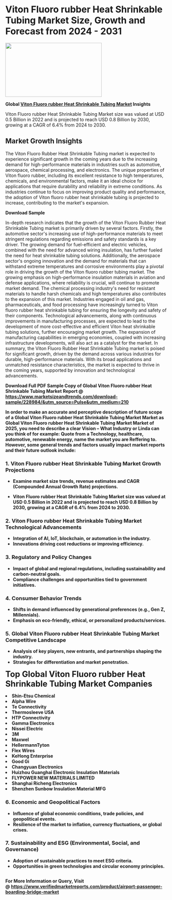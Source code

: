 <H1>Viton Fluoro rubber Heat Shrinkable Tubing Market Size, Growth and Forecast from 2024 - 2031</H1><img class="aligncenter size-medium wp-image-584254" src="https://thirdeyenews.in/wp-content/uploads/2024/09/Global-Market-Research-300x168.jpeg" alt="" width="300" height="168" /><p><strong>Global&nbsp;<a href="https://www.marketsizeandtrends.com/download-sample/228984/&amp;utm_source=Pulse&amp;utm_medium=210">Viton Fluoro rubber Heat Shrinkable Tubing Market</a> Insights</strong></p><p>Viton Fluoro rubber Heat Shrinkable Tubing Market size was valued at USD 0.5 Billion in 2022 and is projected to reach USD 0.8 Billion by 2030, growing at a CAGR of 6.4% from 2024 to 2030.</p><p><h2>Market Growth Insights</h2> <p>The Viton Fluoro Rubber Heat Shrinkable Tubing market is expected to experience significant growth in the coming years due to the increasing demand for high-performance materials in industries such as automotive, aerospace, chemical processing, and electronics. The unique properties of Viton fluoro rubber, including its excellent resistance to high temperatures, chemicals, and environmental factors, make it an ideal choice for applications that require durability and reliability in extreme conditions. As industries continue to focus on improving product quality and performance, the adoption of Viton fluoro rubber heat shrinkable tubing is projected to increase, contributing to the market's expansion.</p> <p><strong>Download Sample</strong></p> <p>In-depth research indicates that the growth of the Viton Fluoro Rubber Heat Shrinkable Tubing market is primarily driven by several factors. Firstly, the automotive sector's increasing use of high-performance materials to meet stringent regulations regarding emissions and safety standards is a key driver. The growing demand for fuel-efficient and electric vehicles, combined with the need for advanced wiring insulation, has further fueled the need for heat shrinkable tubing solutions. Additionally, the aerospace sector's ongoing innovation and the demand for materials that can withstand extreme temperatures and corrosive environments play a pivotal role in driving the growth of the Viton fluoro rubber tubing market. The growing emphasis on high-performance insulation materials in aviation and defense applications, where reliability is crucial, will continue to promote market demand. The chemical processing industry's need for resistant materials to handle harsh chemicals and high temperatures also contributes to the expansion of this market. Industries engaged in oil and gas, pharmaceuticals, and food processing have increasingly turned to Viton fluoro rubber heat shrinkable tubing for ensuring the longevity and safety of their components. Technological advancements, along with continuous improvements in manufacturing processes, are expected to lead to the development of more cost-effective and efficient Viton heat shrinkable tubing solutions, further encouraging market growth. The expansion of manufacturing capabilities in emerging economies, coupled with increasing infrastructure developments, will also act as a catalyst for the market. In summary, the Viton Fluoro Rubber Heat Shrinkable Tubing market is poised for significant growth, driven by the demand across various industries for durable, high-performance materials. With its broad applications and unmatched resistance characteristics, the market is expected to thrive in the coming years, supported by innovation and technological advancements.</p> <p><strong></p><p><span class=""><strong>Download Full PDF Sample Copy of Global Viton Fluoro rubber Heat Shrinkable Tubing Market Report</strong> @ <a href="https://www.marketsizeandtrends.com/download-sample/228984/&amp;utm_source=Pulse&amp;utm_medium=210" target="_blank">https://www.marketsizeandtrends.com/download-sample/228984/&amp;utm_source=Pulse&amp;utm_medium=210</a></span></p><p>In order to make an accurate and perceptive description of future scope of a Global&nbsp;Viton Fluoro rubber Heat Shrinkable Tubing Market Market as Global&nbsp;Viton Fluoro rubber Heat Shrinkable Tubing Market Market of 2025, you need to describe a clear Vision &ndash; What Industry or Linda can you think of for example: Quote from a Technology, healthcare, automotive, renewable energy, name the market you are Reffering to. However, some general trends and factors usually impact market reports and their future outlook include:</p><h3>1.&nbsp;<strong>Viton Fluoro rubber Heat Shrinkable Tubing Market Growth Projections</strong></h3><ul><li>Examine market size trends, revenue estimates and CAGR (Compounded Annual Growth Rate) projections.</li><li><p>Viton Fluoro rubber Heat Shrinkable Tubing Market size was valued at USD 0.5 Billion in 2022 and is projected to reach USD 0.8 Billion by 2030, growing at a CAGR of 6.4% from 2024 to 2030.</p></li></ul><h3>2.&nbsp;<strong>Viton Fluoro rubber Heat Shrinkable Tubing Market Technological Advancements</strong></h3><ul><li>Integration of AI, IoT, blockchain, or automation in the industry.</li><li>Innovations driving cost reductions or improving efficiency.</li></ul><h3>3.&nbsp;<strong>Regulatory and Policy Changes</strong></h3><ul><li>Impact of global and regional regulations, including sustainability and carbon-neutral goals.</li><li>Compliance challenges and opportunities tied to government initiatives.</li></ul><h3>4.&nbsp;<strong>Consumer Behavior Trends</strong></h3><ul><li>Shifts in demand influenced by generational preferences (e.g., Gen Z, Millennials).</li><li>Emphasis on eco-friendly, ethical, or personalized products/services.</li></ul><h3>5.&nbsp;<strong>Global Viton Fluoro rubber Heat Shrinkable Tubing Market Competitive Landscape</strong></h3><ul><li>Analysis of key players, new entrants, and partnerships shaping the industry.</li><li>Strategies for differentiation and market penetration.</li></ul><p data-pm-slice="1 1 []"><span style="color: inherit; font-family: inherit; font-size: 25px;">Top Global Viton Fluoro rubber Heat Shrinkable Tubing Market Companies</span></p><div class="" data-test-id=""><p><li>Shin-Etsu Chemical</li><li> Alpha Wire</li><li> Te Connectivity</li><li> Thermosleeve USA</li><li> HTP Connectivity</li><li> Gamma Electronics</li><li> Nissei Electric</li><li> 3M</li><li> Maxwel</li><li> HellermannTyton</li><li> Flex Wires</li><li> KeHong Enterprise</li><li> Good Gi</li><li> Changyuan Electronics</li><li> Huizhou Guanghai Electronic Insulation Materials</li><li> FLYPOWER NEW MATERIALS LIMITED</li><li> Shanghai Richeng Electronics</li><li> Shenzhen Sunbow Insulation Material MFG</li></p></div><h3>6.&nbsp;<strong>Economic and Geopolitical Factors</strong></h3><ul><li>Influence of global economic conditions, trade policies, and geopolitical events.</li><li>Resilience of the market to inflation, currency fluctuations, or global crises.</li></ul><h3>7.&nbsp;<strong>Sustainability and ESG (Environmental, Social, and Governance)</strong></h3><ul><li>Adoption of sustainable practices to meet ESG criteria.</li><li>Opportunities in green technologies and circular economy principles.</li></ul><h2><strong style="font-size: 14px;">For More Information or Query, Visit @&nbsp;</strong><a style="background-color: #ffffff; font-size: 14px;" href="https://www.marketsizeandtrends.com/report/viton-fluoro-rubber-heat-shrinkable-tubing-market/" target="_blank">https://www.verifiedmarketreports.com/product/airport-passenger-boarding-bridge-market</a></h2>
